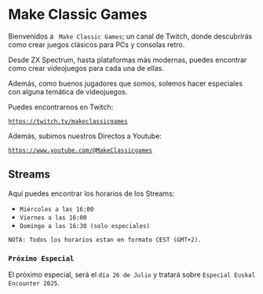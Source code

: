 # Make Classic Games

Bienvenidos a ``` Make Classic Games```; un canal de Twitch, donde descubrirás como crear juegos clásicos para PCs y consolas retro.

Desde ZX Spectrum, hasta plataformas más modernas, puedes encontrar como crear videojuegos para cada una de ellas.

Además, como buenos jugadores que somos, solemos hacer especiales con alguna temática de videojuegos.

Puedes encontrarnos en Twitch:

[```https://twitch.tv/makeclassicgames```](https://twitch.tv/makeclassicgames)

Además, subimos nuestros Directos a Youtube:

[```https://www.youtube.com/@MakeClassicgames```](https://www.youtube.com/@MakeClassicgames)

## Streams

Aquí puedes encontrar los horarios de los Streams:

* ```Miércoles a las 16:00```
* ```Viernes a las 16:00```
* ```Domingo a las 16:30 (solo especiales)```

```NOTA: Todos los horarios estan en formato CEST (GMT+2).```

### ```Próximo Especial```

El próximo especial, será el ```día 26 de Julio``` y tratará sobre ```Especial Euskal Encounter 2025```.